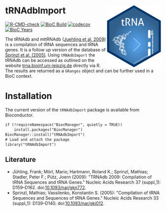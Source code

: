 # tRNAdbImport <img src="https://raw.githubusercontent.com/Bioconductor/BiocStickers/devel/tRNA/tRNA.png" height="200" align="right">

<!-- badges: start -->
[![R-CMD-check](https://github.com/FelixErnst/tRNAdbImport/workflows/R-CMD-check-bioc-devel/badge.svg)](https://github.com/FelixErnst/tRNAdbImport/actions/)
[![BioC Build](https://bioconductor.org/shields/build/release/bioc/tRNAdbImport.svg)](http://bioconductor.org/checkResults/release/bioc-LATEST/tRNAdbImport/)
[![codecov](https://codecov.io/gh/FelixErnst/tRNAdbImport/branch/devel/graph/badge.svg)](https://codecov.io/gh/FelixErnst/tRNAdbImport)
[![BioC Years](https://bioconductor.org/shields/years-in-bioc/tRNAdbImport.svg)](https://doi.org/doi:10.18129/B9.bioc.tRNAdbImport)
<!-- badges: end -->

The tRNAdb and mttRNAdb ([Juehling et al. 2009](#Literature)) is a compilation of
tRNA sequences and tRNA genes. It is a follow up version of the database of
[Sprinzl et al. (2005)](#Literature).
Using `tRNAdbImport` the tRNAdb can be accessed as outlined on the website
[trna.bioinf.uni-leipzig.de](trna.bioinf.uni-leipzig.de) directly via R. The
results are returned as a `GRanges` object and can be further used in a
BioC context.

# Installation

The current version of the `tRNAdbImport` package is available from Bioconductor.
 
```{r}
if (!requireNamespace("BiocManager", quietly = TRUE))
    install.packages("BiocManager")
BiocManager::install("tRNAdbImport")
# Load and attach the package
library("tRNAdbImport")
```

## Literature

- Jühling, Frank; Mörl, Mario; Hartmann, Roland K.; Sprinzl, Mathias; Stadler,
Peter F.; Pütz, Joern (2009): "TRNAdb 2009: Compilation of tRNA Sequences and
tRNA Genes." Nucleic Acids Research 37 (suppl_1): D159–D162.
doi:[10.1093/nar/gkn772](https://doi.org/10.1093/nar/gkn772). 
- Sprinzl, Mathias; Vassilenko, Konstantin S. (2005): "Compilation of tRNA 
Sequences and Sequences of tRNA Genes." Nucleic Acids Research 33 (suppl_1): 
D139–D140. doi:[10.1093/nar/gki012](https://doi.org/10.1093/nar/gki012).
